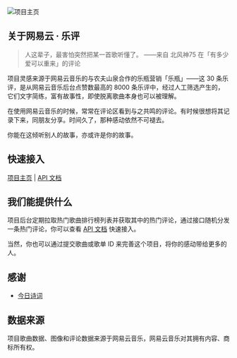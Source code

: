 
![项目主页](https://files.wangmao.me/img/WX20190422-111741.png)

## 关于网易云 · 乐评

>人这辈子，最害怕突然把某一首歌听懂了。  ——来自 北风神75 在「有多少爱可以重来」的评论

项目灵感来源于网易云音乐的与农夫山泉合作的乐瓶营销「乐瓶」——这 30 条乐评，是从网易云音乐后台点赞数最高的 8000 条乐评中，经过人工筛选产生的，它们文字简练，富有故事性，即使脱离歌曲本身也可以被理解。

在使用网易云音乐的时候，常常在评论区看到与之共鸣的评论。有时候很想将其记录下来，同朋友分享。时间久了，那种感动依然不可褪去。

你能在这倾听别人的故事，亦或许是你的故事。

## 快速接入

[项目主页](https://comments.hk/) | [API 文档](https://github.com/isecret/yuncun/blob/master/DOC.md)

## 我们能提供什么

项目后台定期拉取热门歌曲排行榜列表并获取其中的热门评论，通过接口随机分发一条热门评论，你可以查看 [API 文档](https://github.com/isecret/yuncun/blob/master/DOC.md) 快速接入。

当然，你也可以通过提交歌曲或歌单 ID 来完善这个项目，将你的感动带给更多的人。

## 感谢

- [今日诗词](https://www.jinrishici.com/)

## 数据来源

项目歌曲数据、图像和评论数据来源于网易云音乐，网易云音乐对其拥有内容、商标所有权。
